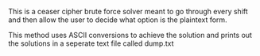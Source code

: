 This is a ceaser cipher brute force solver meant to go through every shift and then allow the user to decide what option is the plaintext form.

This method uses ASCII conversions to achieve the solution and prints out the solutions in a seperate text file called dump.txt